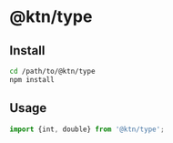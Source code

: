 # @ktn/type

## Install

```bash
cd /path/to/@ktn/type
npm install
```

## Usage


```javascript
import {int, double} from '@ktn/type';
```
